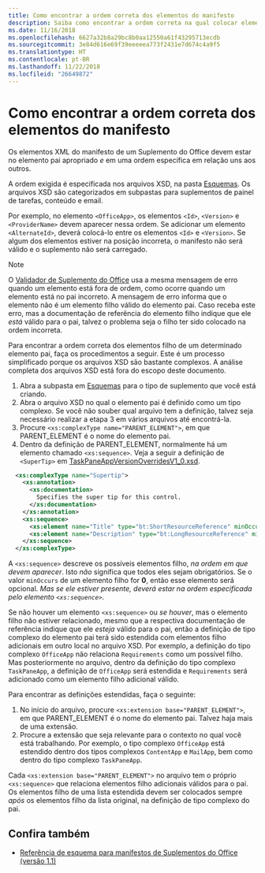 ```yaml
---
title: Como encontrar a ordem correta dos elementos do manifesto
description: Saiba como encontrar a ordem correta na qual colocar elementos filho em um elemento pai.
ms.date: 11/16/2018
ms.openlocfilehash: 6627a32b8a29bc8b0aa12550a61f43295713ecdb
ms.sourcegitcommit: 3e84d616e69f39eeeeea773f2431e7d674c4a9f5
ms.translationtype: HT
ms.contentlocale: pt-BR
ms.lasthandoff: 11/22/2018
ms.locfileid: "26649872"
---
```

# <a name="how-to-find-the-proper-order-of-manifest-elements"></a>Como encontrar a ordem correta dos elementos do manifesto

Os elementos XML do manifesto de um Suplemento do Office devem estar no elemento pai apropriado *e* em uma ordem específica em relação uns aos outros.

A ordem exigida é especificada nos arquivos XSD, na pasta [Esquemas](https://github.com/OfficeDev/office-js-docs-pr/tree/master/docs/overview/schemas). Os arquivos XSD são categorizados em subpastas para suplementos de painel de tarefas, conteúdo e email.

Por exemplo, no elemento `<OfficeApp>`, os elementos `<Id>`, `<Version>` e `<ProviderName>` devem aparecer nessa ordem. Se adicionar um elemento `<AlternateId>`, deverá colocá-lo entre os elementos `<Id>` e `<Version>`. Se algum dos elementos estiver na posição incorreta, o manifesto não será válido e o suplemento não será carregado.

> [!NOTE]
> O [Validador de Suplemento do Office](/office/dev/add-ins/testing/troubleshoot-manifest?branch=manifest-element-ordering#validate-your-manifest-with-the-office-add-in-validator) usa a mesma mensagem de erro quando um elemento está fora de ordem, como ocorre quando um elemento está no pai incorreto. A mensagem de erro informa que o elemento não é um elemento filho válido do elemento pai. Caso receba este erro, mas a documentação de referência do elemento filho indique que ele *está* válido para o pai, talvez o problema seja o filho ter sido colocado na ordem incorreta.

Para encontrar a ordem correta dos elementos filho de um determinado elemento pai, faça os procedimentos a seguir. Este é um processo simplificado porque os arquivos XSD são bastante complexos. A análise completa dos arquivos XSD está fora do escopo deste documento.

1. Abra a subpasta em [Esquemas](https://github.com/OfficeDev/office-js-docs-pr/tree/master/docs/overview/schemas) para o tipo de suplemento que você está criando. 
2. Abra o arquivo XSD no qual o elemento pai é definido como um tipo complexo. Se você não souber qual arquivo tem a definição, talvez seja necessário realizar a etapa 3 em vários arquivos até encontrá-la.
3. Procure `<xs:complexType name="PARENT_ELEMENT">`, em que PARENT_ELEMENT é o nome do elemento pai.
4. Dentro da definição de PARENT_ELEMENT, normalmente há um elemento chamado `<xs:sequence>`. Veja a seguir a definição de `<SuperTip>` em [TaskPaneAppVersionOverridesV1_0.xsd](https://raw.githubusercontent.com/OfficeDev/office-js-docs-pr/master/docs/overview/schemas/taskpane/TaskPaneAppVersionOverridesV1_0.xsd).

```xml
  <xs:complexType name="Supertip">
    <xs:annotation>
      <xs:documentation>
        Specifies the super tip for this control.
      </xs:documentation>
    </xs:annotation>
    <xs:sequence>
      <xs:element name="Title" type="bt:ShortResourceReference" minOccurs="1" maxOccurs="1" />
      <xs:element name="Description" type="bt:LongResourceReference" minOccurs="1" maxOccurs="1" />
    </xs:sequence>
  </xs:complexType>
```

A `<xs:sequence>` descreve os possíveis elementos filho, *na ordem em que devem aparecer*. Isto *não* significa que todos eles sejam obrigatórios. Se o valor `minOccurs` de um elemento filho for **0**, então esse elemento será opcional. *Mas se ele estiver presente, deverá estar na ordem especificada pelo elemento `<xs:sequence>`*.

Se não houver um elemento `<xs:sequence>` ou *se houver*, mas o elemento filho não estiver relacionado, mesmo que a respectiva documentação de referência indique que ele *esteja* válido para o pai, então a definição de tipo complexo do elemento pai terá sido estendida com elementos filho adicionais em outro local no arquivo XSD. Por exemplo, a definição do tipo complexo `OfficeApp` não relaciona `Requirements` como um possível filho. Mas posteriormente no arquivo, dentro da definição do tipo complexo `TaskPaneApp`, a definição de `OfficeApp` será estendida e `Requirements` será adicionado como um elemento filho adicional válido.

Para encontrar as definições estendidas, faça o seguinte:

1. No início do arquivo, procure `<xs:extension base="PARENT_ELEMENT">`, em que PARENT_ELEMENT é o nome do elemento pai. Talvez haja mais de uma extensão.
2. Procure a extensão que seja relevante para o contexto no qual você está trabalhando. Por exemplo, o tipo complexo `OfficeApp` está estendido dentro dos tipos complexos `ContentApp` e `MailApp`, bem como dentro do tipo complexo `TaskPaneApp`.

Cada `<xs:extension base="PARENT_ELEMENT">` no arquivo tem o próprio `<xs:sequence>` que relaciona elementos filho adicionais válidos para o pai. Os elementos filho de uma lista estendida devem ser colocados sempre *após* os elementos filho da lista original, na definição de tipo complexo do pai.

## <a name="see-also"></a>Confira também

- [Referência de esquema para manifestos de Suplementos do Office (versão 1.1)](../develop/add-in-manifests.md)
